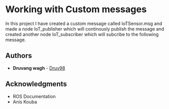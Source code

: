 # Working with Custom messages

In this project I have created a custom message called IoTSensor.msg and made a node IoT_publisher which will continously publish the message and created another node IoT_subscriber which will subcribe to the following message.

## Authors

* **Druvang wagh** - [Druv98](https://github.com/Druv98)

## Acknowledgments

* ROS Documentation
* Anis Kouba

